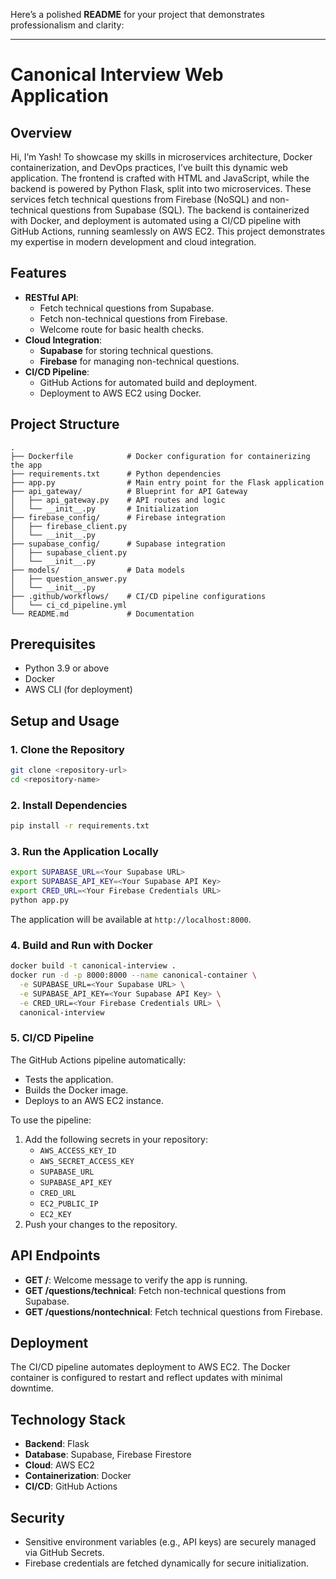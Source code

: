 Here’s a polished **README** for your project that demonstrates professionalism and clarity:

---

# Canonical Interview Web Application

## Overview

Hi, I’m Yash! To showcase my skills in microservices architecture, Docker containerization, and DevOps practices, I’ve built this dynamic web application. The frontend is crafted with HTML and JavaScript, while the backend is powered by Python Flask, split into two microservices. These services fetch technical questions from Firebase (NoSQL) and non-technical questions from Supabase (SQL). The backend is containerized with Docker, and deployment is automated using a CI/CD pipeline with GitHub Actions, running seamlessly on AWS EC2. This project demonstrates my expertise in modern development and cloud integration.

## Features

- **RESTful API**:
  - Fetch technical questions from Supabase.
  - Fetch non-technical questions from Firebase.
  - Welcome route for basic health checks.
- **Cloud Integration**:
  - **Supabase** for storing technical questions.
  - **Firebase** for managing non-technical questions.
- **CI/CD Pipeline**:
  - GitHub Actions for automated build and deployment.
  - Deployment to AWS EC2 using Docker.

## Project Structure

```plaintext
.
├── Dockerfile            # Docker configuration for containerizing the app
├── requirements.txt      # Python dependencies
├── app.py                # Main entry point for the Flask application
├── api_gateway/          # Blueprint for API Gateway
│   ├── api_gateway.py    # API routes and logic
│   └── __init__.py       # Initialization
├── firebase_config/      # Firebase integration
│   ├── firebase_client.py
│   └── __init__.py
├── supabase_config/      # Supabase integration
│   ├── supabase_client.py
│   └── __init__.py
├── models/               # Data models
│   ├── question_answer.py
│   └── __init__.py
├── .github/workflows/    # CI/CD pipeline configurations
│   └── ci_cd_pipeline.yml
└── README.md             # Documentation
```

## Prerequisites

- Python 3.9 or above
- Docker
- AWS CLI (for deployment)

## Setup and Usage

### 1. Clone the Repository
```bash
git clone <repository-url>
cd <repository-name>
```

### 2. Install Dependencies
```bash
pip install -r requirements.txt
```

### 3. Run the Application Locally
```bash
export SUPABASE_URL=<Your Supabase URL>
export SUPABASE_API_KEY=<Your Supabase API Key>
export CRED_URL=<Your Firebase Credentials URL>
python app.py
```

The application will be available at `http://localhost:8000`.

### 4. Build and Run with Docker
```bash
docker build -t canonical-interview .
docker run -d -p 8000:8000 --name canonical-container \
  -e SUPABASE_URL=<Your Supabase URL> \
  -e SUPABASE_API_KEY=<Your Supabase API Key> \
  -e CRED_URL=<Your Firebase Credentials URL> \
  canonical-interview
```

### 5. CI/CD Pipeline
The GitHub Actions pipeline automatically:
- Tests the application.
- Builds the Docker image.
- Deploys to an AWS EC2 instance.

To use the pipeline:
1. Add the following secrets in your repository:
   - `AWS_ACCESS_KEY_ID`
   - `AWS_SECRET_ACCESS_KEY`
   - `SUPABASE_URL`
   - `SUPABASE_API_KEY`
   - `CRED_URL`
   - `EC2_PUBLIC_IP`
   - `EC2_KEY`
2. Push your changes to the repository.

## API Endpoints

- **GET /**: Welcome message to verify the app is running.
- **GET /questions/technical**: Fetch non-technical questions from Supabase.
- **GET /questions/nontechnical**: Fetch technical questions from Firebase.

## Deployment

The CI/CD pipeline automates deployment to AWS EC2. The Docker container is configured to restart and reflect updates with minimal downtime.

## Technology Stack

- **Backend**: Flask
- **Database**: Supabase, Firebase Firestore
- **Cloud**: AWS EC2
- **Containerization**: Docker
- **CI/CD**: GitHub Actions

## Security

- Sensitive environment variables (e.g., API keys) are securely managed via GitHub Secrets.
- Firebase credentials are fetched dynamically for secure initialization.
